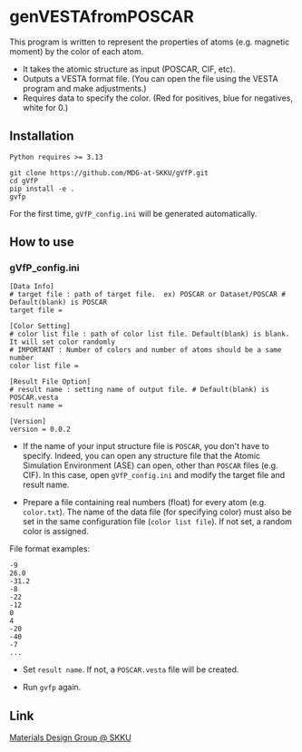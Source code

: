 # genVESTAfromPOSCAR

This program is written to represent the properties of atoms (e.g. magnetic moment) by the color of each atom.
* It takes the atomic structure as input (POSCAR, CIF, etc).
* Outputs a VESTA format file. (You can open the file using the VESTA program and make adjustments.)
* Requires data to specify the color. (Red for positives, blue for negatives, white for 0.)

## Installation
`Python requires >= 3.13`

```
git clone https://github.com/MDG-at-SKKU/gVfP.git
cd gVfP
pip install -e .
gvfp
```

For the first time, `gVfP_config.ini` will be generated automatically.
  
## How to use

### gVfP_config.ini

```
[Data Info]
# target file : path of target file.  ex) POSCAR or Dataset/POSCAR # Default(blank) is POSCAR
target file =

[Color Setting]
# color list file : path of color list file. Default(blank) is blank. It will set color randomly
# IMPORTANT : Number of colors and number of atoms should be a same number
color list file = 

[Result File Option]
# result name : setting name of output file. # Default(blank) is POSCAR.vesta
result name =

[Version]
version = 0.0.2
```

* If the name of your input structure file is `POSCAR`, you don't have to specify. Indeed, you can open any structure file that the Atomic Simulation Environment (ASE) can open, other than `POSCAR` files (e.g. CIF). In this case, open `gVfP_config.ini` and modify the target file and result name.

* Prepare a file containing real numbers (float) for every atom (e.g. `color.txt`). The name of the data file (for specifying color) must also be set in the same configuration file (`color list file`). If not set, a random color is assigned.  

File format examples:
```
-9
26.0
-31.2
-8
-22
-12
0
4
-20
-40
-7
...
```

* Set `result name`. If not, a `POSCAR.vesta` file will be created.

* Run `gvfp` again.


## Link
[Materials Design Group @ SKKU](https://sites.google.com/site/jsparkphys/home)
